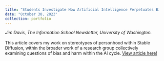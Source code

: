```yaml
---
title: "Students Investigate How Artificial Intelligence Perpetuates Biases"
date: "October 30, 2023"
collection: portfolio
---
```

_Jim Davis, The Information School Newsletter, University of Washington._
<br><br>
This article covers my work on stereotypes of personhood within Stable Diffusion, within the broader work of a research group collectively examining questions of bias and harm within the AI cycle. <a href = "https://ischool.uw.edu/news/2023/10/students-investigate-how-artificial-intelligence-perpetuates-biases?fbclid=IwAR2nyV0_RiuBVnutpGhnZucRD6e837bVYqHUDzKWWB4iV8KHhj6ltDHDF4A">View article here!</a>
